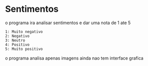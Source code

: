 # Sentimentos

o programa ira analisar sentimentos e dar uma nota de 1 ate 5

	1: Muito negativo
	2: Negativo
	3: Neutro
	4: Positivo
	5: Muito positivo

o programa analisa apenas imagens
ainda nao tem interface grafica
